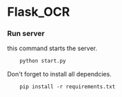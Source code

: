 # Flask_OCR

### Run server

this command starts the server.

```python
    python start.py
```

Don't forget to install all dependcies.

```shell
    pip install -r requirements.txt
```